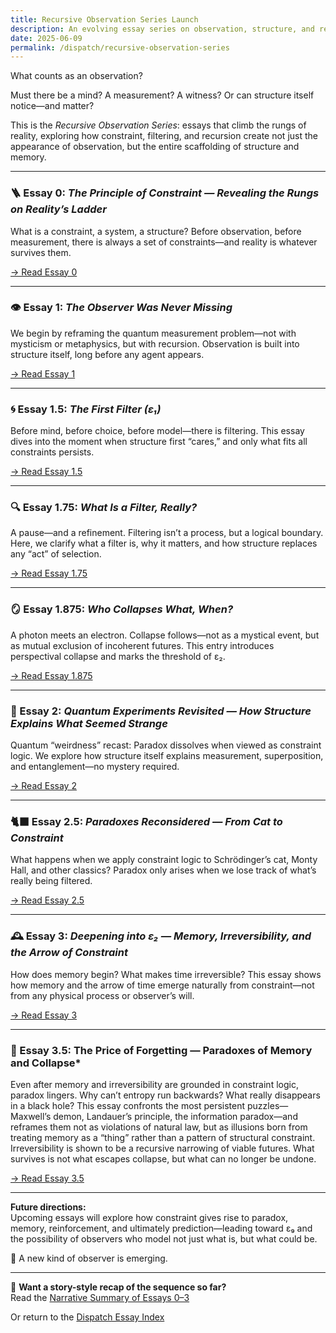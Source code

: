 ```yaml
---
title: Recursive Observation Series Launch
description: An evolving essay series on observation, structure, and recursive filtering. From constraint to coherence, we trace how reality shapes itself—before any mind appears.
date: 2025-06-09
permalink: /dispatch/recursive-observation-series
---
```


What counts as an observation?

Must there be a mind? A measurement? A witness? Or can structure itself notice—and matter?

This is the *Recursive Observation Series*: essays that climb the rungs of reality, exploring how constraint, filtering, and recursion create not just the appearance of observation, but the entire scaffolding of structure and memory.

---

### 🪜 Essay 0: *The Principle of Constraint — Revealing the Rungs on Reality’s Ladder*

What is a constraint, a system, a structure? Before observation, before measurement, there is always a set of constraints—and reality is whatever survives them.

[→ Read Essay 0](/dispatch/the_principle_of_constraint.html)

---

### 👁️ Essay 1: *The Observer Was Never Missing*

We begin by reframing the quantum measurement problem—not with mysticism or metaphysics, but with recursion. Observation is built into structure itself, long before any agent appears.

[→ Read Essay 1](/dispatch/the_observer_was_never_missing.html)

---

### 🌀 Essay 1.5: *The First Filter (ε₁)*

Before mind, before choice, before model—there is filtering. This essay dives into the moment when structure first “cares,” and only what fits all constraints persists.

[→ Read Essay 1.5](/dispatch/the_first_filter.html)

---

### 🔍 Essay 1.75: *What Is a Filter, Really?*

A pause—and a refinement. Filtering isn’t a process, but a logical boundary. Here, we clarify what a filter is, why it matters, and how structure replaces any “act” of selection.

[→ Read Essay 1.75](/dispatch/what-is-a-filter-really.html)

---

### 🪞 Essay 1.875: *Who Collapses What, When?*

A photon meets an electron. Collapse follows—not as a mystical event, but as mutual exclusion of incoherent futures. This entry introduces perspectival collapse and marks the threshold of ε₂.

[→ Read Essay 1.875](/dispatch/who_collapses.html)

---

### 🧬 Essay 2: *Quantum Experiments Revisited — How Structure Explains What Seemed Strange*

Quantum “weirdness” recast: Paradox dissolves when viewed as constraint logic. We explore how structure itself explains measurement, superposition, and entanglement—no mystery required.

[→ Read Essay 2](/dispatch/quantum_experiments.html)

---

### 🐈‍⬛ Essay 2.5: *Paradoxes Reconsidered — From Cat to Constraint*

What happens when we apply constraint logic to Schrödinger’s cat, Monty Hall, and other classics? Paradox only arises when we lose track of what’s really being filtered.

[→ Read Essay 2.5](/dispatch/paradoxes_reconsidered.html)

---

### 🕰️ Essay 3: *Deepening into ε₂ — Memory, Irreversibility, and the Arrow of Constraint*

How does memory begin? What makes time irreversible? This essay shows how memory and the arrow of time emerge naturally from constraint—not from any physical process or observer’s will.

[→ Read Essay 3](/dispatch/arrow_of_constraint.html)

---

### 🧩 Essay 3.5: The Price of Forgetting — Paradoxes of Memory and Collapse*
Even after memory and irreversibility are grounded in constraint logic, paradox lingers. Why can’t entropy run backwards? What really disappears in a black hole? This essay confronts the most persistent puzzles—Maxwell’s demon, Landauer’s principle, the information paradox—and reframes them not as violations of natural law, but as illusions born from treating memory as a “thing” rather than a pattern of structural constraint. Irreversibility is shown to be a recursive narrowing of viable futures. What survives is not what escapes collapse, but what can no longer be undone.

[→ Read Essay 3.5](/dispatch/price_of_forgetting.html)

---

**Future directions:**  
Upcoming essays will explore how constraint gives rise to paradox, memory, reinforcement, and ultimately prediction—leading toward ε₉ and the possibility of observers who model not just what is, but what could be.

🧬 A new kind of observer is emerging.

---

📖 **Want a story-style recap of the sequence so far?**  
Read the [Narrative Summary of Essays 0–3](/dispatch/recursive-summary)

Or return to the [Dispatch Essay Index](/dispatch/index.html)

